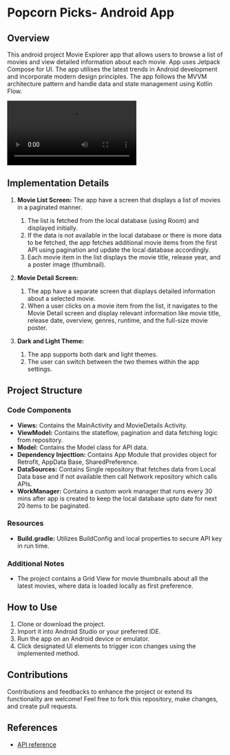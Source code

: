 # Popcorn Picks- Android App

## Overview
This android project Movie Explorer app that allows users to browse a list of movies and view
detailed information about each movie. App uses Jetpack Compose for UI. The app utilises the latest trends
in Android development and incorporate modern design principles. The app follows the MVVM architecture pattern
and handle data and state management using Kotlin Flow.

![Sample GIF](https://github.com/deeprajMajumder/Popcorn-Picks/blob/master/PopcornPickDemo.mp4)


## Implementation Details

1. **Movie List Screen:** The app have a screen that displays a list of movies in a paginated manner.
    1. The list is fetched from the local database (using Room) and displayed initially.
    2. If the data is not available in the local database or there is more data to be fetched, the app fetches
       additional movie items from the first API using pagination and update the local database accordingly.
    3. Each movie item in the list displays the movie title, release year, and a poster image (thumbnail). 

2. **Movie Detail Screen:** 
    1. The app have a separate screen that displays detailed information about a selected movie.
    2. When a user clicks on a movie item from the list, it navigates to the Movie Detail screen and
    display relevant information like movie title, release date, overview, genres, runtime, and the full-size
    movie poster.
3. **Dark and Light Theme:** 
    1. The app supports both dark and light themes.
    2. The user can switch between the two themes within the app settings.

## Project Structure

### Code Components
- **Views:** Contains the MainActivity and MovieDetails Activity.
- **ViewModel:** Contains the stateflow, pagination and data fetching logic from repository.
- **Model:** Contains the Model class for API data.
- **Dependency Injecttion:** Contains App Module that provides object for Retrofit, AppData Base, SharedPreference.
- **DataSources:** Contains Single repository that fetches data from Local Data base and if not available then call Network repository which calls APIs.
- **WorkManager:** Contains a custom work manager that runs every 30 mins after app is created to keep the local database upto date for next 20 items to be paginated.

### Resources
- **Build.gradle:** Utilizes BuildConfig and local properties to secure API key in run time.

### Additional Notes
- The project contains a Grid View for movie thumbnails about all the latest movies, where data is loaded locally as first preference.

## How to Use

1. Clone or download the project.
2. Import it into Android Studio or your preferred IDE.
3. Run the app on an Android device or emulator.
4. Click designated UI elements to trigger icon changes using the implemented method.

## Contributions

Contributions and feedbacks to enhance the project or extend its functionality are welcome! Feel free to fork this repository, make changes, and create pull requests.

## References

- [API reference](https://api.themoviedb.org/3/trending/movie/)







